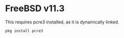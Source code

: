 # FreeBSD v11.3

This requires pcre3 installed, as it is dynamically linked.

```
pkg install pcre3
```

